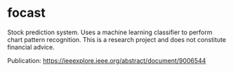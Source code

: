 # focast

Stock prediction system. Uses a machine learning classifier to perform chart pattern recognition. This is a research project and does not constitute financial advice.

Publication:
https://ieeexplore.ieee.org/abstract/document/9006544